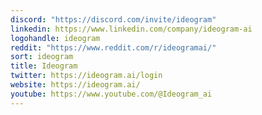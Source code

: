 ```yaml
---
discord: "https://discord.com/invite/ideogram"
linkedin: https://www.linkedin.com/company/ideogram-ai
logohandle: ideogram
reddit: "https://www.reddit.com/r/ideogramai/"
sort: ideogram
title: Ideogram
twitter: https://ideogram.ai/login
website: https://ideogram.ai/
youtube: https://www.youtube.com/@Ideogram_ai
---
```

